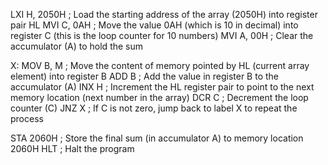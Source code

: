 
LXI H, 2050H   ; Load the starting address of the array (2050H) into register pair HL
MVI C, 0AH     ; Move the value 0AH (which is 10 in decimal) into register C (this is the loop counter for 10 numbers)
MVI A, 00H     ; Clear the accumulator (A) to hold the sum

X: MOV B, M    ; Move the content of memory pointed by HL (current array element) into register B
   ADD B       ; Add the value in register B to the accumulator (A)
   INX H       ; Increment the HL register pair to point to the next memory location (next number in the array)
   DCR C       ; Decrement the loop counter (C)
   JNZ X       ; If C is not zero, jump back to label X to repeat the process

STA 2060H      ; Store the final sum (in accumulator A) to memory location 2060H
HLT            ; Halt the program
